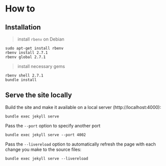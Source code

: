 # How to
## Installation
> install `rbenv` on Debian

    sudo apt-get install rbenv
    rbenv install 2.7.1
    rbenv global 2.7.1

> install necessary gems

    rbenv shell 2.7.1
    bundle install

## Serve the site locally
Build the site and make it available on a local server (http://localhost:4000):

    bundle exec jekyll serve

Pass the `--port` option to specify another port

    bundle exec jekyll serve --port 4002

Pass the `--livereload` option to automatically refresh the page with each change you make to the source files:

    bundle exec jekyll serve --livereload

[Jekyll quickstart]: https://jekyllrb.com/docs/
